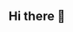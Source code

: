 

## Hi there 👋

<!--
**koteswar7sol/koteswar7sol** is a ✨ _special_ ✨ repository because its `README.md` (this file) appears on your GitHub profile.

Here are some ideas to get you started: c

- 🔭 I’m currently working on project ...
- 🌱 I’m currently learning ...
- 👯 I’m looking to collaborate on ...
- 🤔 I’m looking for help with ...
- 💬 Ask me about ...
- 📫 How to reach me: ...
- 😄 Pronouns: ...
- ⚡ Fun fact: ...
-->
